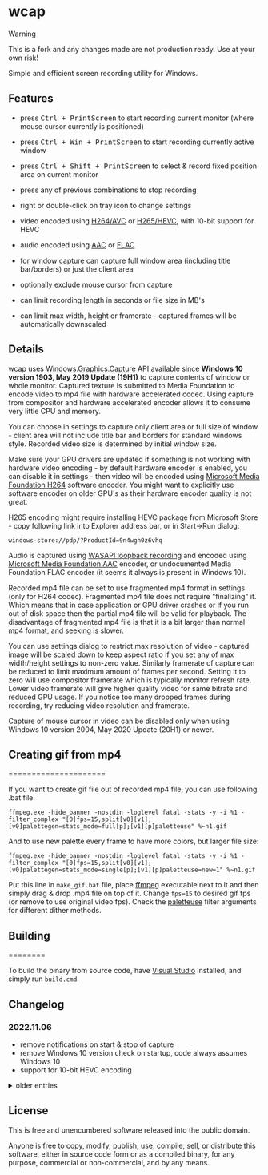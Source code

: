 # wcap

> [!WARNING]
> This is a fork and any changes made are not production ready. Use at your own risk!

Simple and efficient screen recording utility for Windows.

## Features

<!-- markdownlint-disable MD033 -->

- press <kbd>Ctrl + PrintScreen</kbd> to start recording current monitor (where mouse cursor currently is positioned)

- press <kbd>Ctrl + Win + PrintScreen</kbd> to start recording currently active window
- press <kbd>Ctrl + Shift + PrintScreen</kbd> to select & record fixed position area on current monitor
- press any of previous combinations to stop recording
- right or double-click on tray icon to change settings
- video encoded using [H264/AVC][] or [H265/HEVC][], with 10-bit support for HEVC
- audio encoded using [AAC][] or [FLAC][]
- for window capture can capture full window area (including title bar/borders) or just the client area
- optionally exclude mouse cursor from capture
- can limit recording length in seconds or file size in MB's
- can limit max width, height or framerate - captured frames will be automatically downscaled

## Details

wcap uses [Windows.Graphics.Capture][wgc] API available since **Windows 10 version 1903, May 2019 Update (19H1)** to capture
contents of window or whole monitor. Captured texture is submitted to Media Foundation to encode video to mp4 file with
hardware accelerated codec. Using capture from compositor and hardware accelerated encoder allows it to consume very
little CPU and memory.

You can choose in settings to capture only client area or full size of window - client area will not include title bar and
borders for standard windows style. Recorded video size is determined by initial window size.

Make sure your GPU drivers are updated if something is not working with hardware video encoding - by default hardware encoder
is enabled, you can disable it in settings - then video will be encoded using [Microsoft Media Foundation H264][MSMFH264]
software encoder. You might want to explicitly use software encoder on older GPU's as their hardware encoder quality is not great.

H265 encoding might require installing HEVC package from Microsoft Store - copy following link into Explorer address bar,
or in Start->Run dialog:

```
windows-store://pdp/?ProductId=9n4wgh0z6vhq
```

Audio is captured using [WASAPI loopback recording][] and encoded using [Microsoft Media Foundation AAC][MSMFAAC] encoder, or
undocumented Media Foundation FLAC encoder (it seems it always is present in Windows 10).

Recorded mp4 file can be set to use fragmented mp4 format in settings (only for H264 codec). Fragmented mp4 file does not
require "finalizing" it. Which means that in case application or GPU driver crashes or if you run out of disk space then
the partial mp4 file will be valid for playback. The disadvantage of fragmented mp4 file is that it is a bit larger than
normal mp4 format, and seeking is slower.

You can use settings dialog to restrict max resolution of video - captured image will be scaled down to keep aspect ratio
if you set any of max width/height settings to non-zero value. Similarly framerate of capture can be reduced to limit
maximum amount of frames per second. Setting it to zero will use compositor framerate which is typically monitor refresh
rate. Lower video framerate will give higher quality video for same bitrate and reduced GPU usage. If you notice too many
dropped frames during recording, try reducing video resolution and framerate.

Capture of mouse cursor in video can be disabled only when using Windows 10 version 2004, May 2020 Update (20H1) or newer.

## Creating gif from mp4

=====================

If you want to create gif file out of recorded mp4 file, you can use following .bat file:

    ffmpeg.exe -hide_banner -nostdin -loglevel fatal -stats -y -i %1 -filter_complex "[0]fps=15,split[v0][v1];[v0]palettegen=stats_mode=full[p];[v1][p]paletteuse" %~n1.gif

And to use new palette every frame to have more colors, but larger file size:

    ffmpeg.exe -hide_banner -nostdin -loglevel fatal -stats -y -i %1 -filter_complex "[0]fps=15,split[v0][v1];[v0]palettegen=stats_mode=single[p];[v1][p]paletteuse=new=1" %~n1.gif

Put this line in `make_gif.bat` file, place [ffmpeg][] executable next to it and then simply drag & drop .mp4 file on top of it.
Change `fps=15` to desired gif fps (or remove to use original video fps). Check the [paletteuse][] filter arguments for
different dither methods.

## Building

========

To build the binary from source code, have [Visual Studio][VS] installed, and simply run `build.cmd`.

## Changelog

### 2022.11.06

- remove notifications on start & stop of capture
- remove Windows 10 version check on startup, code always assumes Windows 10
- support for 10-bit HEVC encoding

<details><summary>older entries</summary>
<p>

### 2021.12.21

- allow to choose integrated vs discrete GPU to use for encoding
- keep proper encoded video stream time when no new frames are captured

### 2021.12.18

- fixed wrong audio timestamps when encoding audio
- fixed wrong d3d11 calls to copy texture when size is odd
- fixed hanging when encoding audio & video with too many dropped frames

### 2021.12.08

- fixed compute shaders to work on older D3D11 hardware

### 2021.12.05

- allow to selected limited vs full range for YUV conversion

### 2021.12.04

- improved resizing and YUV conversion quality
- improved performance for drawing background for rectangle selection
- fix crash when child window is in foreground for window capture

### 2021.10.17

- allow to configure keyboad shortcuts

### 2021.10.04

- option to encode video with HEVC codec
- option to encode audio with FLAC codec
- allow limit file length or size
- allow to choose output folder location
- customize audio codec channels & samplerate

### 2021.09.25

- allow to capture fixed position rectangle area on screen
- prevent config dialog to be open multiple times

### 2021.09.20

- added WASAPI loopback recording
- audio is encoded using AAC codec
- fix crash when capturing toolbar window

### 2021.09.19

- initial release

</p>
</details>

## License

This is free and unencumbered software released into the public domain.

Anyone is free to copy, modify, publish, use, compile, sell, or distribute this software, either in source code form or as
a compiled binary, for any purpose, commercial or non-commercial, and by any means.

[wcap.exe]: https://raw.githubusercontent.com/wiki/mmozeiko/wcap/wcap.exe
[wgc]: https://blogs.windows.com/windowsdeveloper/2019/09/16/new-ways-to-do-screen-capture/
[MSMFH264]: https://docs.microsoft.com/en-us/windows/win32/medfound/h-264-video-encoder
[VS]: https://visualstudio.microsoft.com/vs/
[WASAPI loopback recording]: https://docs.microsoft.com/en-us/windows/win32/coreaudio/loopback-recording
[MSMFAAC]: https://docs.microsoft.com/en-us/windows/win32/medfound/aac-encoder
[ffmpeg]: https://ffmpeg.org/
[paletteuse]: https://ffmpeg.org/ffmpeg-filters.html#paletteuse
[H264/AVC]: https://en.wikipedia.org/wiki/Advanced_Video_Coding
[H265/HEVC]: https://en.wikipedia.org/wiki/High_Efficiency_Video_Coding
[AAC]: https://en.wikipedia.org/wiki/Advanced_Audio_Coding
[FLAC]: https://en.wikipedia.org/wiki/FLAC
